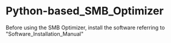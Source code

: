 # Python-based_SMB_Optimizer

Before using the SMB Optimizer, install the software referring to "Software_Installation_Manual"
